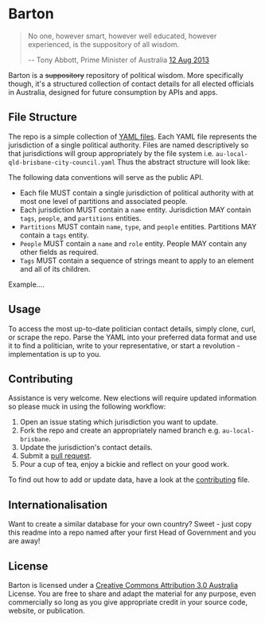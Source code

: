 # Barton

> No one, however smart, however well educated, however experienced, is the suppository of all wisdom.
>
> -- Tony Abbott, Prime Minister of Australia [12 Aug 2013](http://www.smh.com.au/federal-politics/federal-election-2013/liberals-squirm-as-abbott-refers-to-the-suppository-of-wisdom-20130812-2rryy.html)

Barton is a ~~suppository~~ repository of political wisdom.  More specifically though, it's a structured collection of contact details for all elected officials in Australia, designed for future consumption by APIs and apps.


## File Structure

The repo is a simple collection of [YAML files](http://www.yaml.org/spec/1.2/spec.html).  Each YAML file represents the jurisdiction of a single political authority.  Files are named descriptively so that jurisdictions will group appropriately by the file system i.e. `au-local-qld-brisbane-city-council.yaml`  Thus the abstract structure will look like:

 The following data conventions will serve as the public API.

- Each file MUST contain a single jurisdiction of political authority with at most one level of partitions and associated people.
- Each jurisdiction MUST contain a `name` entity.  Jurisdiction MAY contain `tags`, `people`, and `partitions` entities.  
- `Partitions` MUST contain `name`, `type`, and `people` entities.  Partitions MAY contain a `tags` entity.
- `People` MUST contain a `name` and `role` entity.  People MAY contain any other fields as required.
- `Tags` MUST contain a sequence of strings meant to apply to an element and all of its children.

Example....

## Usage

To access the most up-to-date politician contact details, simply clone, curl, or scrape the repo.  Parse the YAML into your preferred data format and use it to find a politician, write to your representative, or start a revolution - implementation is up to you. 

## Contributing

Assistance is very welcome.  New elections will require updated information so please muck in using the following workflow:

1. Open an issue stating which jurisdiction you want to update.
2. Fork the repo and create an appropriately named branch e.g. `au-local-brisbane`.
3. Update the jurisdiction's contact details.
4. Submit a [pull request](https://help.github.com/articles/creating-a-pull-request).
5. Pour a cup of tea, enjoy a bickie and reflect on your good work.

To find out how to add or update data, have a look at the [contributing](contributing.md) file.

## Internationalisation

Want to create a similar database for your own country? Sweet - just copy this readme into a repo named after your first Head of Government and you are away!

## License

Barton is licensed under a [Creative Commons Attribution 3.0 Australia](http://creativecommons.org/licenses/by/3.0/au/deed.en) License.  You are free to share and adapt the material for any purpose, even commercially so long as you give appropriate credit in your source code, website, or publication.